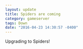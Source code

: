 ```yaml
---
layout: update
title: Spiders are coming
category: gameserver
tags: Down
date: "2016-04-23 14:30:57 -0400"
---
```


Upgrading to Spiders!
